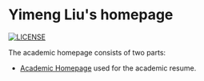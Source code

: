 # Yimeng Liu's homepage


[![LICENSE](https://img.shields.io/github/license/yaoyao-liu/minimal-light?style=flat-square&logo=creative-commons&color=EF9421)](https://github.com/yaoyao-liu/yaoyao-liu.github.io/blob/main/LICENSE)


The academic homepage consists of two parts:
- [Academic Homepage](https//:songchen.science) used for the academic resume.
